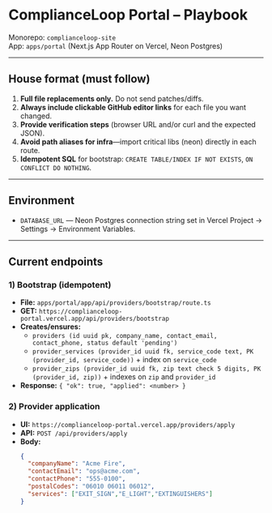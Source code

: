 # ComplianceLoop Portal – Playbook

Monorepo: `complianceloop-site`  
App: `apps/portal` (Next.js App Router on Vercel, Neon Postgres)

---

## House format (must follow)

1. **Full file replacements only.** Do not send patches/diffs.  
2. **Always include clickable GitHub editor links** for each file you want changed.  
3. **Provide verification steps** (browser URL and/or curl and the expected JSON).  
4. **Avoid path aliases for infra**—import critical libs (neon) directly in each route.  
5. **Idempotent SQL** for bootstrap: `CREATE TABLE/INDEX IF NOT EXISTS`, `ON CONFLICT DO NOTHING`.

---

## Environment

- `DATABASE_URL` — Neon Postgres connection string set in Vercel Project → Settings → Environment Variables.

---

## Current endpoints

### 1) Bootstrap (idempotent)
- **File:** `apps/portal/app/api/providers/bootstrap/route.ts`  
- **GET:** `https://complianceloop-portal.vercel.app/api/providers/bootstrap`  
- **Creates/ensures:**  
  - `providers (id uuid pk, company_name, contact_email, contact_phone, status default 'pending')`  
  - `provider_services (provider_id uuid fk, service_code text, PK (provider_id, service_code))` + index on `service_code`  
  - `provider_zips (provider_id uuid fk, zip text check 5 digits, PK (provider_id, zip))` + indexes on `zip` and `provider_id`  
- **Response:** `{ "ok": true, "applied": <number> }`

### 2) Provider application
- **UI:** `https://complianceloop-portal.vercel.app/providers/apply`  
- **API:** `POST /api/providers/apply`  
- **Body:**
  ```json
  {
    "companyName": "Acme Fire",
    "contactEmail": "ops@acme.com",
    "contactPhone": "555-0100",
    "postalCodes": "06010 06011 06012",
    "services": ["EXIT_SIGN","E_LIGHT","EXTINGUISHERS"]
  }
